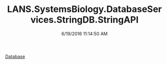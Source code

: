 ﻿---
title: LANS.SystemsBiology.DatabaseServices.StringDB.StringAPI
date: 6/19/2016 11:14:50 AM
---

[Database](T-LANS.SystemsBiology.DatabaseServices.StringDB.StringAPI.Database.html)
